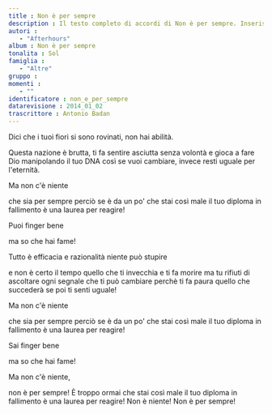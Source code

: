 ```yaml
--- 
title : Non è per sempre
description : Il testo completo di accordi di Non è per sempre. Inseriscila nel tuo canzoniere!
autori : 
   - "Afterhours"
album : Non è per sempre
tonalita : Sol
famiglia : 
   - "Altre"
gruppo : 
momenti : 
   - ""
identificatore : non_e_per_sempre
datarevisione : 2014_01_02
trascrittore : Antonio Badan
--- 
```




Dici che i tuoi fiori si sono rovinati,
non hai abilità.


Questa nazione è brutta, ti fa sentire asciutta
senza volontà
e gioca a fare Dio
manipolando il tuo DNA
così se vuoi cambiare, invece resti uguale
per l'eternità.


Ma non c'è niente


che sia per sempre
perciò se è da un po' che stai così male
il tuo diploma in fallimento è una laurea per reagire!


 Puoi finger bene


ma so che hai fame!


   


Tutto è efficacia e razionalità
niente può stupire


e non è certo il tempo
quello che ti invecchia e ti fa morire
ma tu rifiuti di ascoltare ogni segnale
che ti può cambiare
perchè ti fa paura quello che succederà
se poi ti senti uguale!


Ma non c'è niente


che sia per sempre
perciò se è da un po' che stai così male
il tuo diploma in fallimento è una laurea per reagire!


 Sai finger bene


ma so che hai fame!


   


Ma non c'è niente,


non è per sempre!
È troppo ormai che stai così male
il tuo diploma in fallimento è una laurea per reagire!
Non è niente!
Non è per sempre!


   


